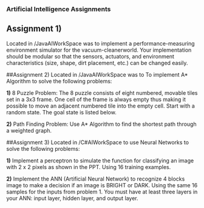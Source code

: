 ### Artificial Intelligence Assignments 

##  Assignment 1) 
Located in /JavaAIWorkSpace was to implement a performance-measuring environment simulator for the vacuum-cleanerworld. Your implementation should be modular so that the sensors, actuators, and environment characteristics (size, shape, dirt placement, etc.) can be changed easily.
  
##Assignment 2) Located in /JavaAIWorkSpace was to To implement A* Algorithm to solve the following problems: 
    
   **1)** 8 Puzzle Problem: The 8 puzzle consists of eight numbered, movable tiles set in a 3x3 frame. One cell of the frame is always empty thus making it possible to move an adjacent numbered tile into the empty cell. Start with a random state. The goal state is listed below.
  
  **2)** Path Finding Problem: Use A* Algorithm to find the shortest path through a weighted graph. 
  
##Assignment 3) Located in /C#AIWorkSpace to use Neural Networks to solve the following problems:
  
  **1)** Implement a perceptron to simulate the function for classifying an image with 2 x 2 pixels as shown in the PPT. Using 16 training examples.
  
  **2)** Implement the ANN (Artificial Neural Network) to recognize 4 blocks image to make a decision if an image is BRIGHT or DARK. Using the same 16 samples for the inputs from problem 1. You must have at least three layers in your ANN: input layer, hidden layer, and output layer.
